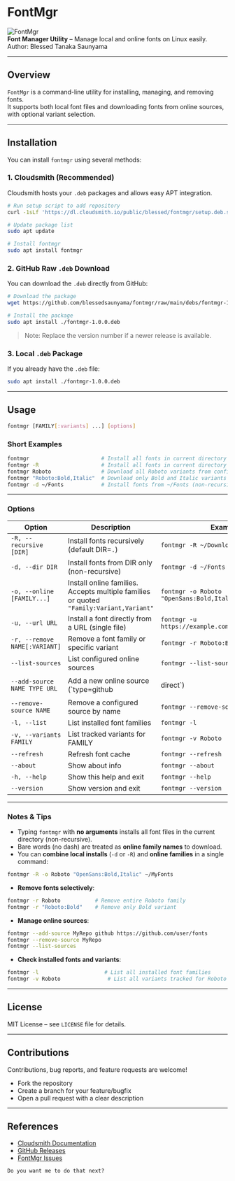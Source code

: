 # FontMgr

![FontMgr](https://img.shields.io/badge/fontmgr-1.0.0-blue.svg)  
**Font Manager Utility** – Manage local and online fonts on Linux easily.  
Author: Blessed Tanaka Saunyama

---

## Overview

`FontMgr` is a command-line utility for installing, managing, and removing fonts.  
It supports both local font files and downloading fonts from online sources, with optional variant selection.

---

## Installation

You can install `fontmgr` using several methods:

### 1. Cloudsmith (Recommended)

Cloudsmith hosts your `.deb` packages and allows easy APT integration.

```bash
# Run setup script to add repository
curl -1sLf 'https://dl.cloudsmith.io/public/blessed/fontmgr/setup.deb.sh' | sudo -E bash

# Update package list
sudo apt update

# Install fontmgr
sudo apt install fontmgr
````

### 2. GitHub Raw `.deb` Download

You can download the `.deb` directly from GitHub:

```bash
# Download the package
wget https://github.com/blessedsaunyama/fontmgr/raw/main/debs/fontmgr-1.0.0.deb

# Install the package
sudo apt install ./fontmgr-1.0.0.deb
```

> Note: Replace the version number if a newer release is available.

### 3. Local `.deb` Package

If you already have the `.deb` file:

```bash
sudo apt install ./fontmgr-1.0.0.deb
```

---

## Usage

```bash
fontmgr [FAMILY[:variants] ...] [options]
```

### Short Examples

```bash
fontmgr                       # Install all fonts in current directory (non-recursive)
fontmgr -R                    # Install all fonts in current directory and subfolders
fontmgr Roboto                # Download all Roboto variants from configured online sources
fontmgr "Roboto:Bold,Italic"  # Download only Bold and Italic variants of Roboto
fontmgr -d ~/Fonts            # Install fonts from ~/Fonts (non-recursive)
```

---

### Options

| Option                        | Description                                                                             | Example                                           |                                                                     |
| ----------------------------- | --------------------------------------------------------------------------------------- | ------------------------------------------------- | ------------------------------------------------------------------- |
| `-R, --recursive [DIR]`       | Install fonts recursively (default DIR=`.`)                                             | `fontmgr -R ~/Downloads/Fonts`                    |                                                                     |
| `-d, --dir DIR`               | Install fonts from DIR only (non-recursive)                                             | `fontmgr -d ~/Fonts`                              |                                                                     |
| `-o, --online [FAMILY...]`    | Install online families. Accepts multiple families or quoted `"Family:Variant,Variant"` | `fontmgr -o Roboto "OpenSans:Bold,Italic"`        |                                                                     |
| `-u, --url URL`               | Install a font directly from a URL (single file)                                        | `fontmgr -u https://example.com/fonts/MyFont.ttf` |                                                                     |
| `-r, --remove NAME[:VARIANT]` | Remove a font family or specific variant                                                | `fontmgr -r Roboto:Bold`                          |                                                                     |
| `--list-sources`              | List configured online sources                                                          | `fontmgr --list-sources`                          |                                                                     |
| `--add-source NAME TYPE URL`  | Add a new online source (\`type=github                                                  | direct\`)                                         | `fontmgr --add-source MyFonts github https://github.com/user/fonts` |
| `--remove-source NAME`        | Remove a configured source by name                                                      | `fontmgr --remove-source MyFonts`                 |                                                                     |
| `-l, --list`                  | List installed font families                                                            | `fontmgr -l`                                      |                                                                     |
| `-v, --variants FAMILY`       | List tracked variants for FAMILY                                                        | `fontmgr -v Roboto`                               |                                                                     |
| `--refresh`                   | Refresh font cache                                                                      | `fontmgr --refresh`                               |                                                                     |
| `--about`                     | Show about info                                                                         | `fontmgr --about`                                 |                                                                     |
| `-h, --help`                  | Show this help and exit                                                                 | `fontmgr --help`                                  |                                                                     |
| `--version`                   | Show version and exit                                                                   | `fontmgr --version`                               |                                                                     |

---

### Notes & Tips

* Typing `fontmgr` with **no arguments** installs all font files in the current directory (non-recursive).
* Bare words (no dash) are treated as **online family names** to download.
* You can **combine local installs** (`-d` or `-R`) and **online families** in a single command:

```bash
fontmgr -R -o Roboto "OpenSans:Bold,Italic" ~/MyFonts
```

* **Remove fonts selectively**:

```bash
fontmgr -r Roboto           # Remove entire Roboto family
fontmgr -r "Roboto:Bold"    # Remove only Bold variant
```

* **Manage online sources**:

```bash
fontmgr --add-source MyRepo github https://github.com/user/fonts
fontmgr --remove-source MyRepo
fontmgr --list-sources
```

* **Check installed fonts and variants**:

```bash
fontmgr -l                     # List all installed font families
fontmgr -v Roboto               # List all variants tracked for Roboto
```

---

## License

MIT License – see `LICENSE` file for details.

---

## Contributions

Contributions, bug reports, and feature requests are welcome!

* Fork the repository
* Create a branch for your feature/bugfix
* Open a pull request with a clear description

---

## References

* [Cloudsmith Documentation](https://cloudsmith.com/docs)
* [GitHub Releases](https://github.com/blessedsaunyama/fontmgr/releases)
* [FontMgr Issues](https://github.com/blessedsaunyama/fontmgr/issues)

```
Do you want me to do that next?
```
